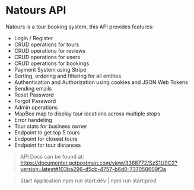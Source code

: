 # Natours API

Natours is a tour booking system, this API provides features:

- Login / Register
- CRUD operations for tours
- CRUD operations for reviews
- CRUD operations for users
- CRUD operations for bookings
- Payment System using Stripe
- Sorting, ordering and filtering for all entities
- Authentication and Authorization using cookies and JSON Web Tokens
- Sending emails
- Reset Password
- Forgot Password
- Admin operations
- MapBox map to display tour locations across multiple stops
- Error handeling
- Tour stats for business owner
- Endpoint to get top 5 tours
- Endpoint for closest tours
- Endpoint for tour distances

> API Docs can be found at: https://documenter.getpostman.com/view/3368772/SzS1U9C2?version=latest#103ba296-d5cb-4757-b6d0-737050609f3a

> Start Application npm run start:dev | npm run start:prod

